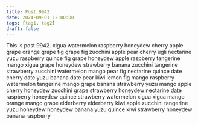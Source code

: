 ```yaml
---
title: Post 9942
date: 2024-09-01 12:00:00
tags: [tag1, tag2]
draft: false
---
```

This is post 9942.
xigua
watermelon
raspberry
honeydew
cherry
apple
grape
orange
grape
fig
grape
fig
zucchini
apple
pear
cherry
ugli
nectarine
yuzu
raspberry
quince
fig
grape
honeydew
apple
raspberry
tangerine
mango
xigua
grape
honeydew
strawberry
banana
zucchini
tangerine
strawberry
zucchini
watermelon
mango
pear
fig
nectarine
quince
date
cherry
date
yuzu
banana
date
pear
kiwi
lemon
fig
mango
raspberry
watermelon
tangerine
mango
grape
banana
strawberry
yuzu
mango
apple
cherry
honeydew
zucchini
grape
strawberry
honeydew
nectarine
date
raspberry
honeydew
quince
strawberry
watermelon
xigua
xigua
mango
orange
mango
grape
elderberry
elderberry
kiwi
apple
zucchini
tangerine
yuzu
honeydew
honeydew
banana
yuzu
quince
kiwi
strawberry
honeydew
banana
raspberry

